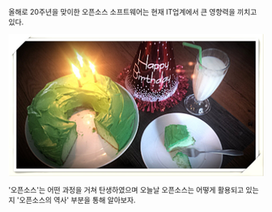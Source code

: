 

올해로 20주년을 맞이한 오픈소스 소프트웨어는 현재 IT업계에서 큰 영향력을 끼치고 있다.

![](/assets/pic02.jpg)

'오픈소스'는 어떤 과정을 거쳐 탄생하였으며 오늘날 오픈소스는 어떻게 활용되고 있는지 '오픈소스의 역사' 부분을 통해 알아보자.

